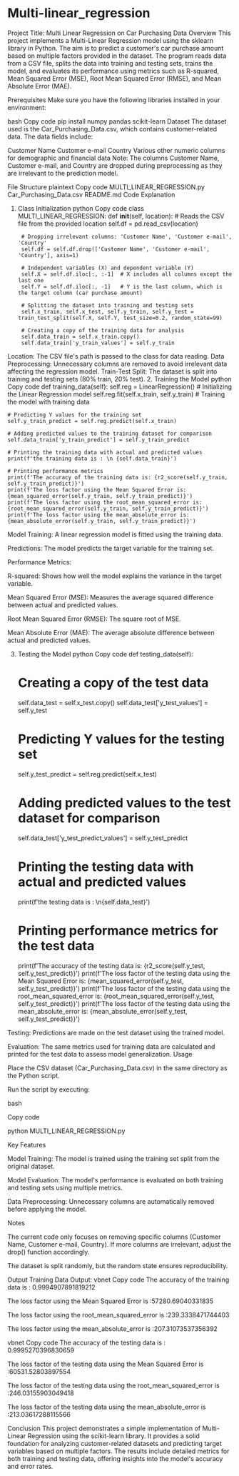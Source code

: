 # Multi-linear_regression
Project Title: Multi Linear Regression on Car Purchasing Data
Overview
This project implements a Multi-Linear Regression model using the sklearn library in Python. The aim is to predict a customer's car purchase amount based on multiple factors provided in the dataset. The program reads data from a CSV file, splits the data into training and testing sets, trains the model, and evaluates its performance using metrics such as R-squared, Mean Squared Error (MSE), Root Mean Squared Error (RMSE), and Mean Absolute Error (MAE).

Prerequisites
Make sure you have the following libraries installed in your environment:

bash
Copy code
pip install numpy pandas scikit-learn
Dataset
The dataset used is the Car_Purchasing_Data.csv, which contains customer-related data. The data fields include:

Customer Name
Customer e-mail
Country
Various other numeric columns for demographic and financial data
Note: The columns Customer Name, Customer e-mail, and Country are dropped during preprocessing as they are irrelevant to the prediction model.

File Structure
plaintext
Copy code
MULTI_LINEAR_REGRESSION.py
Car_Purchasing_Data.csv
README.md
Code Explanation
1. Class Initialization
python
Copy code
class MULTI_LINEAR_REGRESSION:
    def __init__(self, location):
        # Reads the CSV file from the provided location
        self.df = pd.read_csv(location)
        
        # Dropping irrelevant columns: 'Customer Name', 'Customer e-mail', 'Country'
        self.df = self.df.drop(['Customer Name', 'Customer e-mail', 'Country'], axis=1)
        
        # Independent variables (X) and dependent variable (Y)
        self.X = self.df.iloc[:, :-1]  # X includes all columns except the last one
        self.Y = self.df.iloc[:, -1]   # Y is the last column, which is the target column (car purchase amount)
        
        # Splitting the dataset into training and testing sets
        self.x_train, self.x_test, self.y_train, self.y_test = train_test_split(self.X, self.Y, test_size=0.2, random_state=99)
        
        # Creating a copy of the training data for analysis
        self.data_train = self.x_train.copy()
        self.data_train['y_train_values'] = self.y_train
Location: The CSV file's path is passed to the class for data reading.
Data Preprocessing: Unnecessary columns are removed to avoid irrelevant data affecting the regression model.
Train-Test Split: The dataset is split into training and testing sets (80% train, 20% test).
2. Training the Model
python
Copy code
def training_data(self):
    self.reg = LinearRegression()  # Initializing the Linear Regression model
    self.reg.fit(self.x_train, self.y_train)  # Training the model with training data
    
    # Predicting Y values for the training set
    self.y_train_predict = self.reg.predict(self.x_train)
    
    # Adding predicted values to the training dataset for comparison
    self.data_train['y_train_predict'] = self.y_train_predict
    
    # Printing the training data with actual and predicted values
    print(f'the training data is : \n {self.data_train}')
    
    # Printing performance metrics
    print(f'The accuracy of the training data is: {r2_score(self.y_train, self.y_train_predict)}')
    print(f'The loss factor using the Mean Squared Error is: {mean_squared_error(self.y_train, self.y_train_predict)}')
    print(f'The loss factor using the root_mean_squared_error is: {root_mean_squared_error(self.y_train, self.y_train_predict)}')
    print(f'The loss factor using the mean_absolute_error is: {mean_absolute_error(self.y_train, self.y_train_predict)}')
Model Training: A linear regression model is fitted using the training data.

Predictions: The model predicts the target variable for the training set.

Performance Metrics:

R-squared: Shows how well the model explains the variance in the target variable.

Mean Squared Error (MSE): Measures the average squared difference between actual and predicted values.

Root Mean Squared Error (RMSE): The square root of MSE.

Mean Absolute Error (MAE): The average absolute difference between actual and predicted values.

3. Testing the Model
python
Copy code
def testing_data(self):
    # Creating a copy of the test data
    self.data_test = self.x_test.copy()
    self.data_test['y_test_values'] = self.y_test
    
    # Predicting Y values for the testing set
    self.y_test_predict = self.reg.predict(self.x_test)
    
    # Adding predicted values to the test dataset for comparison
    self.data_test['y_test_predict_values'] = self.y_test_predict
    
    # Printing the testing data with actual and predicted values
    print(f'the testing data is : \n{self.data_test}')
    
    # Printing performance metrics for the test data
    print(f'The accuracy of the testing data is: {r2_score(self.y_test, self.y_test_predict)}')
    print(f'The loss factor of the testing data using the Mean Squared Error is: {mean_squared_error(self.y_test, self.y_test_predict)}')
    print(f'The loss factor of the testing data using the root_mean_squared_error is: {root_mean_squared_error(self.y_test, self.y_test_predict)}')
    print(f'The loss factor of the testing data using the mean_absolute_error is: {mean_absolute_error(self.y_test, self.y_test_predict)}')

Testing: Predictions are made on the test dataset using the trained model.

Evaluation: The same metrics used for training data are calculated and printed for the test data to assess model generalization.
Usage

Place the CSV dataset (Car_Purchasing_Data.csv) in the same directory as the Python script.

Run the script by executing:

bash

Copy code

python MULTI_LINEAR_REGRESSION.py

Key Features

Model Training: The model is trained using the training set split from the original dataset.

Model Evaluation: The model's performance is evaluated on both training and testing sets using multiple metrics.

Data Preprocessing: Unnecessary columns are automatically removed before applying the model.

Notes

The current code only focuses on removing specific columns (Customer Name, Customer e-mail, Country). If more columns are irrelevant, adjust the drop() function accordingly.

The dataset is split randomly, but the random state ensures reproducibility.


Output 
Training Data Output:
vbnet
Copy code
The accuracy of the training data  is : 0.9994907891819212

The loss factor using the Mean Squared Error is :57280.69040331835

The loss factor using the root_mean_squared_error is :239.3338471744403

The loss factor using the  mean_absolute_error is :207.31073537356392

vbnet
Copy code
The accuracy of the testing data  is : 0.9995270396830659

The loss factor of the testing data using the Mean Squared Error is :60531.52803897554

The loss factor of the testing data  using the root_mean_squared_error is :246.03155903049418

The loss factor of the testing data using the  mean_absolute_error is :213.03617288115566


Conclusion
This project demonstrates a simple implementation of Multi-Linear Regression using the scikit-learn library. It provides a solid foundation for analyzing customer-related datasets and predicting target variables based on multiple factors. The results include detailed metrics for both training and testing data, offering insights into the model's accuracy and error rates.
